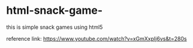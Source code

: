 # html-snack-game-
this is simple snack games using html5

reference link: https://www.youtube.com/watch?v=xGmXxpIj6vs&t=280s
